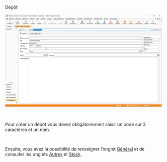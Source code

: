 






Dépôt




![](../../assets/images/Depots/3/Fiche.png)


 


Pour créer un dépôt vous devez obligatoirement saisir un code sur 3 caractères et un nom.


 


Ensuite, vous avez la possibilité de renseigner l’onglet [Général](OngletAdresse.htm) et de consulter les onglets [Autres](OngletAutre.htm) et [Stock](OngletStock.htm).


